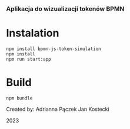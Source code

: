 ### Aplikacja do wizualizacji tokenów BPMN

# Instalation
```
npm install bpmn-js-token-simulation
npm install
npm run start:app
```

# Build
```
npm bundle
```

Created by:
Adrianna Pączek
Jan Kostecki

2023